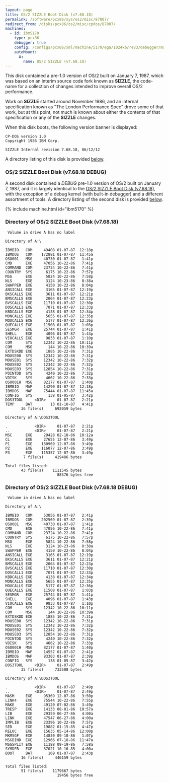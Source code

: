 ```yaml
---
layout: page
title: OS/2 SIZZLE Boot Disk (v7.68.18)
permalink: /software/pcx86/sys/os2/misc/87007/
redirect_from: /disks/pcx86/os2/misc/cpdos/87007/
machines:
  - id: ibm5170
    type: pcx86
    debugger: true
    config: /configs/pcx86/xml/machine/5170/ega/1024kb/rev3/debugger/machine.xml
    autoMount:
      A:
        name: OS/2 SIZZLE (v7.68.18)
---
```


This disk contained a pre-1.0 version of OS/2 built on January 7, 1987, which was based on an interim
source code fork known as **SIZZLE**, the code-name for a collection of changes intended to improve overall
OS/2 performance.

Work on **SIZZLE** started around November 1986, and an internal specification known as
"The London Performance Spec" drove some of that work, but at this point, not much is known about either the
contents of that specification or any of the **SIZZLE** changes.

When this disk boots, the following version banner is displayed:

	CP-DOS version 1.0
	Copyright 1986 IBM Corp.
	
	SIZZLE Internal revision 7.68.18, 86/12/12

A directory listing of this disk is provided [below](#directory-of-os2-sizzle-boot-disk-v76818).

### OS/2 SIZZLE Boot Disk (v7.68.18 DEBUG)

A second disk contained a *DEBUG* pre-1.0 version of OS/2 built on January 7, 1987, and
it is largely identical to the [OS/2 SIZZLE Boot Disk (v7.68.18)](#directory-of-os2-sizzle-boot-disk-v76818), with
the exception of a debug kernel (with built-in debugger) and a different assortment of tools. 
A directory listing of the second disk is provided [below](#directory-of-os2-sizzle-boot-disk-v76818-debug).

{% include machine.html id="ibm5170" %}

### Directory of OS/2 SIZZLE Boot Disk (v7.68.18)

	 Volume in drive A has no label
	
	Directory of A:\
	
	IBMBIO   COM     49408 01-07-87  12:18p
	IBMDOS   COM    172881 01-07-87  11:45a
	OSO001   MSG     40730 01-07-87   1:41p
	CMD      EXE     47056 10-22-86   7:41p
	COMMAND  COM     23724 10-22-86   7:41p
	COUNTRY  SYS      6175 10-22-86   7:57p
	MSG      EXE      5824 10-22-86   7:58p
	NLS      EXE      3124 10-23-86   8:38a
	SWAPPER  EXE      4150 10-22-86   8:04p
	ANSICALL EXE      3165 01-07-87  12:19p
	BKSCALLS EXE      3611 01-07-87  12:21p
	BMSCALLS EXE      2064 01-07-87  12:23p
	BVSCALLS EXE     11710 01-07-87  12:30p
	DOSCALL1 EXE      7071 01-07-87  12:33p
	KBDCALLS EXE      4138 01-07-87  12:34p
	MONCALLS EXE      5655 01-07-87  12:35p
	MOUCALLS EXE      5177 01-07-87  12:36p
	QUECALLS EXE     11508 01-07-87   1:03p
	SESMGR   EXE     25744 01-07-87   1:41p
	SHELL    EXE      4096 01-07-87   1:43p
	VIOCALLS EXE      9833 01-07-87   1:10p
	COM      SYS     12342 10-22-86  10:11p
	COM      MSG       144 10-22-86  10:39a
	EXTDSKDD EXE      1885 10-22-86   7:31p
	MOUSE00  SYS     12342 10-22-86   7:31p
	MOUSE01  SYS     12342 10-22-86   7:32p
	MOUSE02  SYS     12342 10-22-86   7:32p
	MOUSE03  SYS     12854 10-22-86   7:31p
	POINTDD  SYS      4240 10-22-86   7:32p
	VDISK    SYS      4662 10-22-86   7:33p
	OSO001H  MSG     82177 01-07-87   1:40p
	IBMBIO   MAP     14290 01-07-87  12:18p
	IBMDOS   MAP     75444 01-07-87  11:45a
	CONFIG   SYS       138 01-05-87   3:42p
	DOS3TOOL     <DIR>     01-07-87   2:21p
	TEMP     BAT        13 01-10-87   4:41p
	       36 file(s)     692059 bytes
	
	Directory of A:\DOS3TOOL
	
	.            <DIR>     01-07-87   2:21p
	..           <DIR>     01-07-87   2:21p
	MSC      EXE     29428 02-10-86  10:12a
	CL       EXE     27655 12-07-86   3:49p
	P1       EXE    130969 12-07-86   3:49p
	P2       EXE    116077 12-07-86   3:49p
	P3       EXE    115357 12-07-86   3:49p
	        7 file(s)     419486 bytes
	
	Total files listed:
	       43 file(s)    1111545 bytes
	                       88576 bytes free

### Directory of OS/2 SIZZLE Boot Disk (v7.68.18 DEBUG)

	 Volume in drive A has no label
	
	Directory of A:\
	
	IBMBIO   COM     53056 01-07-87   2:41p
	IBMDOS   COM    202569 01-07-87   2:39p
	OSO001   MSG     40730 01-07-87   1:41p
	CMD      EXE     47056 10-22-86   7:41p
	COMMAND  COM     23724 10-22-86   7:41p
	COUNTRY  SYS      6175 10-22-86   7:57p
	MSG      EXE      5824 10-22-86   7:58p
	NLS      EXE      3124 10-23-86   8:38a
	SWAPPER  EXE      4150 10-22-86   8:04p
	ANSICALL EXE      3165 01-07-87  12:19p
	BKSCALLS EXE      3611 01-07-87  12:21p
	BMSCALLS EXE      2064 01-07-87  12:23p
	BVSCALLS EXE     11710 01-07-87  12:30p
	DOSCALL1 EXE      7071 01-07-87  12:33p
	KBDCALLS EXE      4138 01-07-87  12:34p
	MONCALLS EXE      5655 01-07-87  12:35p
	MOUCALLS EXE      5177 01-07-87  12:36p
	QUECALLS EXE     11508 01-07-87   1:03p
	SESMGR   EXE     25744 01-07-87   1:41p
	SHELL    EXE      4096 01-07-87   1:43p
	VIOCALLS EXE      9833 01-07-87   1:10p
	COM      SYS     12342 10-22-86  10:11p
	COM      MSG       144 10-22-86  10:39a
	EXTDSKDD EXE      1885 10-22-86   7:31p
	MOUSE00  SYS     12342 10-22-86   7:31p
	MOUSE01  SYS     12342 10-22-86   7:32p
	MOUSE02  SYS     12342 10-22-86   7:32p
	MOUSE03  SYS     12854 10-22-86   7:31p
	POINTDD  SYS      4240 10-22-86   7:32p
	VDISK    SYS      4662 10-22-86   7:33p
	OSO001H  MSG     82177 01-07-87   1:40p
	IBMBIO   MAP     14557 01-07-87   2:41p
	IBMDOS   MAP     83303 01-07-87   2:39p
	CONFIG   SYS       138 01-05-87   3:42p
	DOS3TOOL     <DIR>     01-07-87   2:49p
	       35 file(s)     733508 bytes
	
	Directory of A:\DOS3TOOL
	
	.            <DIR>     01-07-87   2:49p
	..           <DIR>     01-07-87   2:49p
	MASM     EXE     95369 12-07-86   3:50p
	LINK4    EXE     75544 10-22-86   7:55p
	MAKE     EXE     49120 07-02-86   3:49p
	TRESP    EXE     14133 08-01-86  10:57a
	LIB      EXE     29359 06-27-86   4:00a
	LINK     EXE     47547 06-27-86   4:00a
	IMPLIB   EXE     23396 10-22-86   7:57p
	SED      EXE     19882 01-15-85   4:47p
	RELOC    EXE     15635 05-14-86  12:00p
	MKMSGF   EXE     14830 09-10-86   1:07p
	MSGBIND  EXE     12966 07-18-86  11:47a
	MSGSPLIT EXE     11188 09-19-86   7:58a
	SYMDEB   EXE     37021 10-16-85   4:00a
	BOOT     BAT       169 01-07-87   2:43p
	       16 file(s)     446159 bytes
	
	Total files listed:
	       51 file(s)    1179667 bytes
	                       19456 bytes free
